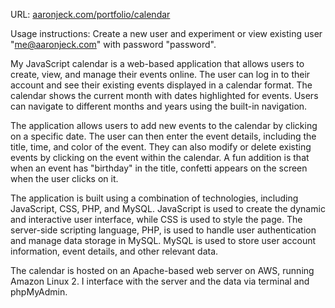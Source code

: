 URL: [aaronjeck.com/portfolio/calendar](https://aaronjeck.com/portfolio/calendar)

Usage instructions: Create a new user and experiment or view existing user "me@aaronjeck.com" with password "password".

My JavaScript calendar is a web-based application that allows users to create, view, and manage their events online. The user can log in to their account and see their existing events displayed in a calendar format. The calendar shows the current month with dates highlighted for events. Users can navigate to different months and years using the built-in navigation.

The application allows users to add new events to the calendar by clicking on a specific date. The user can then enter the event details, including the title, time, and color of the event. They can also modify or delete existing events by clicking on the event within the calendar. A fun addition is that when an event has "birthday" in the title, confetti appears on the screen when the user clicks on it.

The application is built using a combination of technologies, including JavaScript, CSS, PHP, and MySQL. JavaScript is used to create the dynamic and interactive user interface, while CSS is used to style the page. The server-side scripting language, PHP, is used to handle user authentication and manage data storage in MySQL. MySQL is used to store user account information, event details, and other relevant data.

The calendar is hosted on an Apache-based web server on AWS, running Amazon Linux 2. I interface with the server and the data via terminal and phpMyAdmin.
